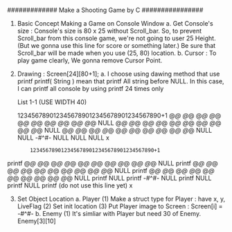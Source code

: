 ############# Make a Shooting Game by C ################

1. Basic Concept Making a Game on Console Window
  a. Get Console's size : Console's size is 80 x 25 without Scroll_bar. So, to prevent Scroll_bar from this console game, we're not going to user 25 Height. (But we gonna use this line for score or something later.) Be sure that Scroll_bar will be made when you use (25, 80) location.
  b. Cursor : To play game clearly, We gonna remove Cursor Point.

2. Drawing : Screen[24][80+1];
  a. I choose using dawing method that use printf
     printf( String ) mean that printf All string before NULL.
     In this case, I can printf all console by using printf 24 times only

     List 1-1 (USE WIDTH 40)

     1234567890123456789012345678901234567890+1
     @_@ @_@ @_@ @_@ @_@ @_@ @_@ @_@ @_@ @_@ NULL
     @_@ @_@ @_@ @_@ @_@ @_@ @_@ @_@ @_@ @_@ NULL
     @_@ @_@ @_@ @_@ @_@ @_@ @_@ @_@ @_@ @_@ NULL
		                             NULL
                     -#^#-                   NULL
		                             NULL
		                             NULL
					    x

 
           1234567890123456789012345678901234567890+1
printf     @_@ @_@ @_@ @_@ @_@ @_@ @_@ @_@ @_@ @_@ NULL
printf     @_@ @_@ @_@ @_@ @_@ @_@ @_@ @_@ @_@ @_@ NULL
printf     @_@ @_@ @_@ @_@ @_@ @_@ @_@ @_@ @_@ @_@ NULL
printf 			                           NULL
printf                     -#^#-                   NULL
printf 			                           NULL
printf 			                           NULL
printf (do not use this line yet)	    x


3. Set Object Location
  a. Player
    (1) Make a struct type for Player : have x, y, LiveFlag
    (2) Set init location
    (3) Put Player image to Screen : Screen[i] = -#^#-
  b. Enemy
    (1) It's simliar with Player but need 30 of Enemy. Enemy[3][10]


